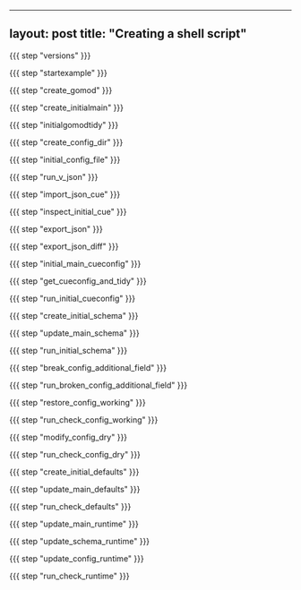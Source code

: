 <!-- en.markdown -->
---
layout: post
title:  "Creating a shell script"
---

{{{ step "versions" }}}

{{{ step "startexample" }}}

{{{ step "create_gomod" }}}

{{{ step "create_initialmain" }}}

{{{ step "initialgomodtidy" }}}

{{{ step "create_config_dir" }}}

{{{ step "initial_config_file" }}}

{{{ step "run_v_json" }}}

{{{ step "import_json_cue" }}}

{{{ step "inspect_initial_cue" }}}

{{{ step "export_json" }}}

{{{ step "export_json_diff" }}}

{{{ step "initial_main_cueconfig" }}}

{{{ step "get_cueconfig_and_tidy" }}}

{{{ step "run_initial_cueconfig" }}}

{{{ step "create_initial_schema" }}}

{{{ step "update_main_schema" }}}

{{{ step "run_initial_schema" }}}

{{{ step "break_config_additional_field" }}}

{{{ step "run_broken_config_additional_field" }}}

{{{ step "restore_config_working" }}}

{{{ step "run_check_config_working" }}}

{{{ step "modify_config_dry" }}}

{{{ step "run_check_config_dry" }}}

{{{ step "create_initial_defaults" }}}

{{{ step "update_main_defaults" }}}

{{{ step "run_check_defaults" }}}

{{{ step "update_main_runtime" }}}

{{{ step "update_schema_runtime" }}}

{{{ step "update_config_runtime" }}}

{{{ step "run_check_runtime" }}}

